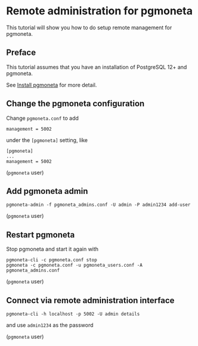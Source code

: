 # Remote administration for pgmoneta

This tutorial will show you how to do setup remote management for pgmoneta.

## Preface

This tutorial assumes that you have an installation of PostgreSQL 12+ and pgmoneta.

See [Install pgmoneta](https://github.com/pgmoneta/pgmoneta/blob/main/doc/tutorial/01_install.md)
for more detail.

## Change the pgmoneta configuration

Change `pgmoneta.conf` to add

```
management = 5002
```

under the `[pgmoneta]` setting, like

```
[pgmoneta]
...
management = 5002
```

(`pgmoneta` user)

## Add pgmoneta admin

```
pgmoneta-admin -f pgmoneta_admins.conf -U admin -P admin1234 add-user
```

(`pgmoneta` user)

## Restart pgmoneta

Stop pgmoneta and start it again with

```
pgmoneta-cli -c pgmoneta.conf stop
pgmoneta -c pgmoneta.conf -u pgmoneta_users.conf -A pgmoneta_admins.conf
```

(`pgmoneta` user)

## Connect via remote administration interface

```
pgmoneta-cli -h localhost -p 5002 -U admin details
```

and use `admin1234` as the password

(`pgmoneta` user)
